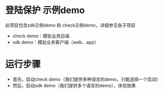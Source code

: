 # 登陆保护 示例demo

此项目包含sdk示例demo 和 check示例demo，详细参见各子项目

* check demo：模拟业务后端
* sdk demo：模拟业务客户端（web、app）

# 运行步骤

* 首先，启动check demo（我们提供多种语言的demo，只能选择一个启动）
* 然后，启动sdk demo（我们提供多个语言的demo），体验效果
